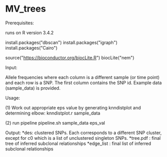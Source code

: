 # MV_trees


Prerequisites:

runs on R version 3.4.2

install.packages("dbscan")
install.packages("igraph")
install.packages("Cairo")

source("https://bioconductor.org/biocLite.R")
biocLite("nem")


Input:

Allele frequencies where each column is a different sample (or time point) and each row is a SNP. The first column contains the SNP id. Example data (sample_data) is provided.


Usage:

(1) Work out appropriate eps value by generating knndistplot and determining elbow:
knndistplot.r sample_data

(2) run pipeline
pipeline.sh sample_data eps_val


Output:
*des: clustered SNPs. Each corresponds to a different SNP cluster, except for c0 which is a list of unclustered singleton SNPs.
*tree.pdf : final tree of inferred subclonal relationships
*edge_list : final list of inferred subclonal relationships

